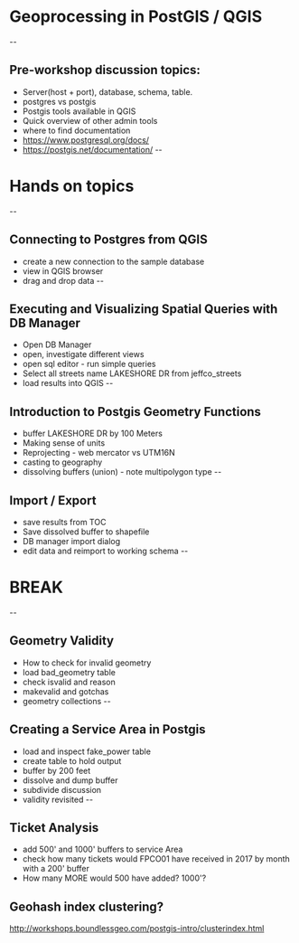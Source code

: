 # Geoprocessing in PostGIS / QGIS
--
## Pre-workshop discussion topics:

- Server(host + port), database, schema, table.  
- postgres vs postgis
- Postgis tools available in QGIS
- Quick overview of other admin tools
- where to find documentation
- https://www.postgresql.org/docs/
- https://postgis.net/documentation/
--
# Hands on topics
--
## Connecting to Postgres from QGIS
- create a new connection to the sample database
- view in QGIS browser
- drag and drop data 
--
## Executing and Visualizing Spatial Queries with DB Manager
- Open DB Manager
- open, investigate different views
- open sql editor - run simple queries
- Select all streets name LAKESHORE DR from jeffco_streets
- load results into QGIS
--
## Introduction to Postgis Geometry Functions
- buffer LAKESHORE DR by 100 Meters
- Making sense of units
- Reprojecting - web mercator vs UTM16N
- casting to geography
- dissolving buffers (union) - note multipolygon type
--
## Import / Export
- save results from TOC
- Save dissolved buffer to shapefile
- DB manager import dialog
- edit data and reimport to working schema
--
# BREAK
--
## Geometry Validity
- How to check for invalid geometry
- load bad_geometry table
- check isvalid and reason
- makevalid and gotchas
- geometry collections
--
## Creating a Service Area in Postgis
- load and inspect fake_power table
- create table to hold output
- buffer by 200 feet
- dissolve and dump buffer
- subdivide discussion
- validity revisited
--
## Ticket Analysis 
- add 500' and 1000' buffers to service Area
- check how many tickets would FPCO01 have received in 2017 by month with a 200' buffer
- How many MORE would 500 have added?  1000'?

## Geohash index clustering?

http://workshops.boundlessgeo.com/postgis-intro/clusterindex.html















